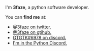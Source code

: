 I'm **3faze**, a python software developer.

You can **find me** at:
- [@3faze on twitter.](twitter.com/3faze)
- [@3faze on gtihub.](github.com/3faze)
- [GTGTK#6978 on discord.](discord.com/app)
- [I'm in the Python Discord.](https://www.pythondiscord.com)
